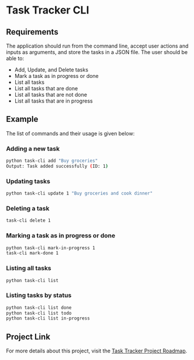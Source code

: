 # Task Tracker CLI
## Requirements

The application should run from the command line, accept user actions and inputs as arguments, and store the tasks in a JSON file. The user should be able to:

-   Add, Update, and Delete tasks
-   Mark a task as in progress or done
-   List all tasks
-   List all tasks that are done
-   List all tasks that are not done
-   List all tasks that are in progress


## Example

The list of commands and their usage is given below:

### Adding a new task
```bash
python task-cli add "Buy groceries"
Output: Task added successfully (ID: 1)
```

### Updating tasks
```bash
python task-cli update 1 "Buy groceries and cook dinner"
```
### Deleting a task
```bash
task-cli delete 1
```

### Marking a task as in progress or done
``` bash
python task-cli mark-in-progress 1
task-cli mark-done 1
```

### Listing all tasks
``` bash
python task-cli list
```

### Listing tasks by status

``` bash
python task-cli list done
python task-cli list todo
python task-cli list in-progress
```

## Project Link

For more details about this project, visit the [Task Tracker Project Roadmap](https://roadmap.sh/projects/task-tracker).